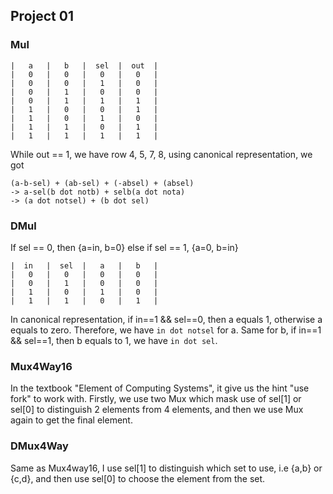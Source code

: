 ## Project 01

### Mul

    |   a   |   b   |  sel  |  out  |
    |   0   |   0   |   0   |   0   |
    |   0   |   0   |   1   |   0   |
    |   0   |   1   |   0   |   0   |
    |   0   |   1   |   1   |   1   |
    |   1   |   0   |   0   |   1   |
    |   1   |   0   |   1   |   0   |
    |   1   |   1   |   0   |   1   |
    |   1   |   1   |   1   |   1   |

While out == 1, we have
row 4, 5, 7, 8, using canonical representation, we got

    (a-b-sel) + (ab-sel) + (-absel) + (absel)
    -> a-sel(b dot notb) + selb(a dot nota)
    -> (a dot notsel) + (b dot sel)

### DMul

If sel == 0, then {a=in, b=0}
else if sel == 1, {a=0, b=in}

    |  in   |  sel  |   a   |   b   |
    |   0   |   0   |   0   |   0   |
    |   0   |   1   |   0   |   0   |
    |   1   |   0   |   1   |   0   |
    |   1   |   1   |   0   |   1   |

In canonical representation, if in==1 && sel==0, then a equals 1,
otherwise a equals to zero. Therefore, we have `in dot notsel` for a. Same for b, if in==1 && sel==1, then b equals to
1, we have `in dot sel`.

### Mux4Way16

In the textbook "Element of Computing Systems", it give
us the hint "use fork" to work with. Firstly, we use two Mux which
mask use of sel[1] or sel[0] to distinguish 2 elements from 4 elements,
and then we use Mux again to get the final element.

### DMux4Way

Same as Mux4way16, I use sel[1] to distinguish which set to use, i.e {a,b} or
{c,d}, and then use sel[0] to choose the element from the set.
